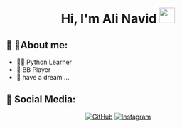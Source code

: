 <h1 align="center">Hi, I'm Ali Navid <img src="https://media.giphy.com/media/hvRJCLFzcasrR4ia7z/giphy.gif" width="35"></h1>

<h2> 👨 🏻About me: </h2>

- 👨‍💻 Python Learner
- 🏀 BB Player
- 💞️ have a dream ...

<h2> 📱 Social Media: </h2>

<p align="center">
<a href="https://github.com/QQ1BANGBANG1"><img src="https://img.shields.io/badge/github-%23181717.svg?style=plastic&logo=github&logoColor=white" alt="GitHub"/></a>
<a href="https://www.instagram.com/qq0bangbang0/"><img src="https://img.shields.io/badge/instagram-%23E4405F.svg?style=plastic&logo=instagram&logoColor=white" alt="Instagram"/></a>
</p>

<br>
